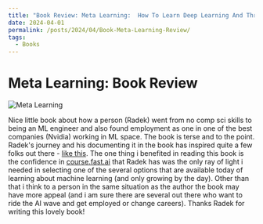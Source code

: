 ```yaml
---
title: "Book Review: Meta Learning:  How To Learn Deep Learning And Thrive In The Digital World"
date: 2024-04-01
permalink: /posts/2024/04/Book-Meta-Learning-Review/
tags:
  - Books
---
```

Meta Learning:  Book Review
======
![Meta Learning]("images/meta-learning.png")

Nice little book about how a person (Radek) went from no comp sci skills to being an ML engineer and also found employment as one in one of the best companies (Nvidia) working in ML space. The book is terse and to the point. Radek's journey and his documenting it in the book has inspired quite a few folks out there - <a href="https://medium.com/@marsgrins/notes-on-meta-learning-by-radek-osmulski-4ece2cf29739">like this</a>. The one thing i benefited in reading this book is the confidence in <a href="https://course.fast.ai">course.fast.ai</a> that Radek has was the only ray of light i needed in selecting one of the several options that are available today of learning about machine learning (and only growing by the day). Other than that i think to a person in the same situation as the author the book may have more appeal (and i am sure there are several out there who want to ride the AI wave and get employed or change careers). Thanks Radek for writing this lovely book!

